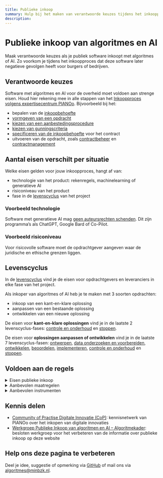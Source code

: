```yaml
---
title: Publieke inkoop
summary: Hulp bij het maken van verantwoorde keuzes tijdens het inkoopproces van algoritmes of AI voor de overheid. Met hulpmiddelen zoals modelcontracten.
description: 
---
```

# Publieke inkoop van algoritmes en AI
Maak verantwoorde keuzes als je publiek software inkoopt met algoritmes of AI. Zo voorkom je tijdens het inkoopproces dat deze software later negatieve gevolgen heeft voor burgers of bedrijven.

## Verantwoorde keuzes
Software met algoritmes en AI voor de overheid moet voldoen aan strenge eisen. Houd hier rekening mee in alle stappen van het [Inkoopproces volgens expertisecentrum PIANOo](https://www.pianoo.nl/nl/inkoopproces). Bijvoorbeeld bij het:

- bepalen van de [inkoopbehoefte](https://www.pianoo.nl/nl/inkoopproces/fase-1-voorbereiden/inkoopbehoefte)
- [vormgeven van een opdracht](https://www.pianoo.nl/nl/inkoopproces/fase-1-voorbereiden/vormgeven-van-een-opdracht)
- [kiezen van een aanbestedingsprocedure](https://www.pianoo.nl/nl/inkoopproces/fase-1-voorbereiden/kiezen-aanbestedingsprocedure)
- [kiezen van gunningscriteria](https://www.pianoo.nl/nl/inkoopproces/fase-1-voorbereiden/keuze-gunningscriterium-en-opstellen-subgunningscriteria)
- [specificeren van de inkoopbehoefte](https://www.pianoo.nl/nl/inkoopproces/fase-1-voorbereiden/specificeren) voor het contract
- uitvoeren van de opdracht, zoals [contractbeheer](https://www.pianoo.nl/nl/inkoopproces/fase-3-uitvoeren/inrichten-en-uitvoeren-van-contractbeheer) en [contractmanagement](https://www.pianoo.nl/nl/inkoopproces/fase-3-uitvoeren/contractmanagement)

## Aantal eisen verschilt per situatie
Welke eisen gelden voor jouw inkoopproces, hangt af van:

- technologie van het product: rekenregels, machinelearning of generatieve AI
- risiconiveau van het product
- fase in de [levenscyclus](../../Algoritmekader/levenscyclus/) van het project

### Voorbeeld technologie
Software met generatieve AI mag [geen auteursrechten schenden](../../vereisten/auteursrechten/index.html). Dit zijn programma’s als ChatGPT, Google Bard of Co-Pilot.

### Voorbeeld risiconiveau
Voor risicovolle software moet de opdrachtgever aangeven waar de juridische en ethische grenzen liggen.

## Levenscyclus
In de [levenscyclus](https://minbzk.github.io/Algoritmekader/levenscyclus/) vind je de eisen voor opdrachtgevers en leveranciers in elke fase van het project.

Als inkoper van algoritmes of AI heb je te maken met 3 soorten opdrachten:

- inkoop van een kant-en-klare oplossing
- aanpassen van een bestaande oplossing
- ontwikkelen van een nieuwe oplossing

De eisen voor **kant-en-klare oplossingen** vind je in de laatste 2 levenscyclus-fases: [controle en onderhoud](https://minbzk.github.io/Algoritmekader/levenscyclus/monitoring-en-beheer/) en [stoppen](https://minbzk.github.io/Algoritmekader/levenscyclus/uitfaseren/).

De eisen voor **oplossingen aanpassen of ontwikkelen** vind je in de laatste 7 levenscyclus-fasen: [ontwerpen](https://minbzk.github.io/Algoritmekader/levenscyclus/ontwerp/), [data onderzoeken en voorbereiden](https://minbzk.github.io/Algoritmekader/levenscyclus/dataverkenning-en-datapreparatie/), [ontwikkelen](https://minbzk.github.io/Algoritmekader/levenscyclus/ontwikkelen/), [beoordelen](https://minbzk.github.io/Algoritmekader/levenscyclus/verificatie-en-validatie/), [implementeren](https://minbzk.github.io/Algoritmekader/levenscyclus/implementatie/), [controle en onderhoud](https://minbzk.github.io/Algoritmekader/levenscyclus/monitoring-en-beheer/) en [stoppen](https://minbzk.github.io/Algoritmekader/levenscyclus/uitfaseren/). 

## Voldoen aan de regels

<details>
<summary>Eisen publieke inkoop</summary







- eis
- eis
- etc.







</details>
<details>
<summary>Aanbevolen maatregelen</summary>








- [Aansprakelijkheidsvoorwaarden worden beoordeeld in de aanbesteding](../../maatregelen/aansprakelijkheidsvoorwaarden_aanbieder_onderdeel_beoordelingsmatrix/index.html)
- [Bepaal of de output bepalende invloed heeft in een besluit richting personen](../../maatregelen/bepalende_invloed_besluit_richting_personen/index.html)
- [Bespreek de vereiste met aanbieder of opdrachtnemer](../../maatregelen/bespreek_vereiste_met_aanbieder/index.html)
- [Bewijs laten leveren dat auteursrechten niet worden geschonden met de output](../../maatregelen/leveren_bewijs_niet_schenden_auteursrechten_output/index.html)
- [Bewijs laten leveren dat auteursrechten niet worden geschonden met de trainingsdata](../../maatregelen/leveren_bewijs_niet_schenden_auteursrechten_output/index.html)
- [Contractuele afspraken over data en artefacten](../../maatregelen/contractuele_afspraken_data_en_artefacten/index.html)
- [Creëer ruimte in het contract om opdrachtgever en aanbieder/opdrachtnemer te laten samenwerken om deze vereiste te realiseren](../../maatregelen/creeer_ruimte_voor_samenwerking_in_contract/index.html)
- [De mate waarin aanbieder kennisoverdracht en ondersteuning bij implementatie biedt is onderdeel van de aanbesteding](../../maatregelen/vaststellen_benodigde_kennisoverdracht_enondersteuning/index.html)
- [Een model-verwerkersovereenkomst is onderdeel van de aanbesteding als persoonsgegevens worden verwerkt](../../maatregelen/model-verwerkersovereenkomst_onderdeel_aanbesteding/index.html)
- [Garantie in conceptovereenkomst dat aanbieder auteursrechten niet schendt met de output](../../maatregelen/schending_auteursrechten_output_onderdeel_conceptovereenkomst/index.html)
- [Garantie in conceptovereenkomst dat auteursrechten niet worden geschonden met de trainingsdata](../../maatregelen/schending_auteursrechten_trainingsdata_onderdeel_conceptovereenkomst/index.html)
- [Maak de vereiste onderdeel van contractvoorwaarden](../../maatregelen/maak_vereiste_onder_van_contractvoorwaarden/index.html)
- [Maak de vereiste onderdeel van de contractovereenkomst](../../maatregelen/maak_vereiste_onderdeel_van_contractovereenkomst/index.html)
- [Maak de vereiste onderdeel van het programma van eisen](../../maatregelen/maak_de_vereiste_onderdeel_van_programma_van_eisen/index.html)
- [Maak de vereiste onderdeel van Service Level Agreement](../../maatregelen/maak_vereiste_onderdeel_van_service_level_agreement/index.html)
- [Maak het leveren van bewijs voor het voldoen aan de vereiste onderdeel van de beoordeling van een inschrijving](../../maatregelen/leveren_bewijs_onderdeel_beoordeling_inschrijving.md/index.html)
- [Menselijke tussenkomst is een vast onderdeel in een projecptlan of een déchargedocument](../../maatregelen/menselijke_tussenkomst_projectplan_en_dchargedocument/index.html)
- [Neem de vereiste op als een subgunningscriteria bij gunningscriteria beste prijs-kwaliteitverhouding](../../maatregelen/neem_vereiste_op_als_subgunningscriteria/index.html)
- [Neem het kunnen uitvoeren van een audit over de vereiste op in contractvoorwaarden en de contractovereenkomst](../../maatregelen/uitvoeren_audit_voor_naleving_vereiste/index.html)
- [Neem het kunnen uitvoeren van een audit over de vereiste op in contractvoorwaarden en de contractovereenkomst](../../maatregelen/uitvoeren_audit_voor_naleving_vereiste/index.html)
- [Restrisico's met betrekking tot schending auteursrechten zijn inzichtelijk gemaakt](../../maatregelen/omgaan_restrisico's_aanbiede_onderdeel_beoordelingsmaatrix/index.html)
- [Stel archiefbescheiden vast](../../maatregelen/stel_archiefbescheiden_vast/index.html)
- [Stel vast of het gaat om een algoritme en/of AI-systeem en wat de bijbehorende risicoclassificatie is om te bepalen welke vereisten hierop van toepassing zijn.](../../maatregelen/vaststellen_typen_algoritme_of_AI-systeem_en_risicoclassificatie/index.html)
- [Vastellen niveau van benodigde training voor gebruik algoritmen en AI-systemen](../../maatregelen/vaststellen_passend_trainingsniveau_door_aanbieder/index.html)
- [Verken maatregelen van aanbieder om schending auteursrechten te voorkomen](../../maatregelen/getroffen_maatregelen_van_aanbieder_voorkomen_schending_auteursrechten/index.html)
- [Voer voorafgaand aan een aanbesteding een data beschikbaarheid, kwaliteit- en toegankelijkheidsanalayse uit.](../../maatregelen/voer_een_data_beschikbaarheid_kwaliteit_en_toegankelijkheidsanalyse_uit/index.html)
- [Vul technische documentatie van aanbieder aan met informatie vanuit de gebruiksverantwoordelijke](../../maatregelen/vaststellen_aanleveren_informatie_technische_documentatie/index.html)








</details>
<details>
<summary>Aanbevolen instrumenten</summary>








- [Modelcontracten](../../instrumenten/modelcontractbepalingen.md)
- Handleiding PIANIo (nog in ontwikkeling)








</details>

## Kennis delen

- [Community of Practise Digitale Innovatie (CoP)](https://www.pianoo.nl/nl/themas/innovatie/netwerken/community-practice-digitale-innovaties): kennisnetwerk van PIANOo over het inkopen van digitale innovaties
- [Werkgroep Publieke Inkoop van algoritmen en AI – Algoritmekader](https://algoritmes.pleio.nl/groups/): besloten werkgroep voor het verbeteren van de informatie over publieke inkoop op deze website

## Help ons deze pagina te verbeteren
Deel je idee, suggestie of opmerking via [GitHub](https://github.com/MinBZK/Algoritmekader/edit/main/docs/bouwblokken/publieke-inkoop/index.md) of mail ons via [algoritmes@minbzk.nl](mailto:algoritmes@minbzk.nl).
